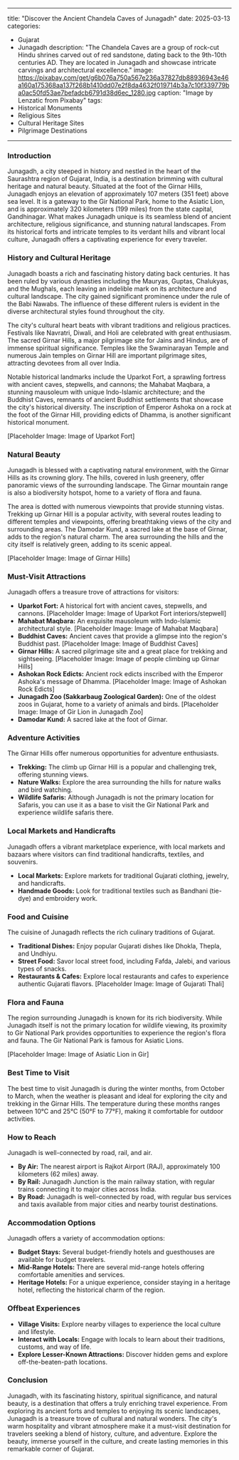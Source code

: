 
---
title: "Discover the Ancient Chandela Caves of Junagadh"
date: 2025-03-13
categories:
  - Gujarat
  - Junagadh
description: "The Chandela Caves are a group of rock-cut Hindu shrines carved out of red sandstone, dating back to the 9th-10th centuries AD. They are located in Junagadh and showcase intricate carvings and architectural excellence."
image: https://pixabay.com/get/g6b076a750a567e236a37827db88936943e46a160a175368aa137f268b1410dd07e2f8da4632f019714b3a7c10f339779ba0ac50fd53ae7befadcb6791d38d6ec_1280.jpg
caption: "Image by Lenzatic from Pixabay"
tags: 
  - Historical Monuments
  - Religious Sites
  - Cultural Heritage Sites
  - Pilgrimage Destinations
---


### **Introduction**

Junagadh, a city steeped in history and nestled in the heart of the Saurashtra region of Gujarat, India, is a destination brimming with cultural heritage and natural beauty. Situated at the foot of the Girnar Hills, Junagadh enjoys an elevation of approximately 107 meters (351 feet) above sea level. It is a gateway to the Gir National Park, home to the Asiatic Lion, and is approximately 320 kilometers (199 miles) from the state capital, Gandhinagar. What makes Junagadh unique is its seamless blend of ancient architecture, religious significance, and stunning natural landscapes. From its historical forts and intricate temples to its verdant hills and vibrant local culture, Junagadh offers a captivating experience for every traveler.

### **History and Cultural Heritage**

Junagadh boasts a rich and fascinating history dating back centuries. It has been ruled by various dynasties including the Mauryas, Guptas, Chalukyas, and the Mughals, each leaving an indelible mark on its architecture and cultural landscape. The city gained significant prominence under the rule of the Babi Nawabs. The influence of these different rulers is evident in the diverse architectural styles found throughout the city.

The city's cultural heart beats with vibrant traditions and religious practices. Festivals like Navratri, Diwali, and Holi are celebrated with great enthusiasm. The sacred Girnar Hills, a major pilgrimage site for Jains and Hindus, are of immense spiritual significance. Temples like the Swaminarayan Temple and numerous Jain temples on Girnar Hill are important pilgrimage sites, attracting devotees from all over India.

Notable historical landmarks include the Uparkot Fort, a sprawling fortress with ancient caves, stepwells, and cannons; the Mahabat Maqbara, a stunning mausoleum with unique Indo-Islamic architecture; and the Buddhist Caves, remnants of ancient Buddhist settlements that showcase the city's historical diversity. The inscription of Emperor Ashoka on a rock at the foot of the Girnar Hill, providing edicts of Dhamma, is another significant historical monument.

[Placeholder Image: Image of Uparkot Fort]

### **Natural Beauty**

Junagadh is blessed with a captivating natural environment, with the Girnar Hills as its crowning glory. The hills, covered in lush greenery, offer panoramic views of the surrounding landscape. The Girnar mountain range is also a biodiversity hotspot, home to a variety of flora and fauna.

The area is dotted with numerous viewpoints that provide stunning vistas. Trekking up Girnar Hill is a popular activity, with several routes leading to different temples and viewpoints, offering breathtaking views of the city and surrounding areas. The Damodar Kund, a sacred lake at the base of Girnar, adds to the region's natural charm. The area surrounding the hills and the city itself is relatively green, adding to its scenic appeal.

[Placeholder Image: Image of Girnar Hills]

### **Must-Visit Attractions**

Junagadh offers a treasure trove of attractions for visitors:

*   **Uparkot Fort:** A historical fort with ancient caves, stepwells, and cannons.
    [Placeholder Image: Image of Uparkot Fort interiors/stepwell]
*   **Mahabat Maqbara:** An exquisite mausoleum with Indo-Islamic architectural style.
    [Placeholder Image: Image of Mahabat Maqbara]
*   **Buddhist Caves:** Ancient caves that provide a glimpse into the region's Buddhist past.
    [Placeholder Image: Image of Buddhist Caves]
*   **Girnar Hills:** A sacred pilgrimage site and a great place for trekking and sightseeing.
    [Placeholder Image: Image of people climbing up Girnar Hills]
*   **Ashokan Rock Edicts:** Ancient rock edicts inscribed with the Emperor Ashoka's message of Dhamma.
    [Placeholder Image: Image of Ashokan Rock Edicts]
*   **Junagadh Zoo (Sakkarbaug Zoological Garden):** One of the oldest zoos in Gujarat, home to a variety of animals and birds.
    [Placeholder Image: Image of Gir Lion in Junagadh Zoo]
*   **Damodar Kund:** A sacred lake at the foot of Girnar.

### **Adventure Activities**

The Girnar Hills offer numerous opportunities for adventure enthusiasts.

*   **Trekking:** The climb up Girnar Hill is a popular and challenging trek, offering stunning views.
*   **Nature Walks:** Explore the area surrounding the hills for nature walks and bird watching.
*   **Wildlife Safaris:** Although Junagadh is not the primary location for Safaris, you can use it as a base to visit the Gir National Park and experience wildlife safaris there.

### **Local Markets and Handicrafts**

Junagadh offers a vibrant marketplace experience, with local markets and bazaars where visitors can find traditional handicrafts, textiles, and souvenirs.

*   **Local Markets:** Explore markets for traditional Gujarati clothing, jewelry, and handicrafts.
*   **Handmade Goods:** Look for traditional textiles such as Bandhani (tie-dye) and embroidery work.

### **Food and Cuisine**

The cuisine of Junagadh reflects the rich culinary traditions of Gujarat.

*   **Traditional Dishes:** Enjoy popular Gujarati dishes like Dhokla, Thepla, and Undhiyu.
*   **Street Food:** Savor local street food, including Fafda, Jalebi, and various types of snacks.
*   **Restaurants & Cafes:** Explore local restaurants and cafes to experience authentic Gujarati flavors.
    [Placeholder Image: Image of Gujarati Thali]

### **Flora and Fauna**

The region surrounding Junagadh is known for its rich biodiversity. While Junagadh itself is not the primary location for wildlife viewing, its proximity to Gir National Park provides opportunities to experience the region's flora and fauna. The Gir National Park is famous for Asiatic Lions.

[Placeholder Image: Image of Asiatic Lion in Gir]

### **Best Time to Visit**

The best time to visit Junagadh is during the winter months, from October to March, when the weather is pleasant and ideal for exploring the city and trekking in the Girnar Hills. The temperature during these months ranges between 10°C and 25°C (50°F to 77°F), making it comfortable for outdoor activities.

### **How to Reach**

Junagadh is well-connected by road, rail, and air.

*   **By Air:** The nearest airport is Rajkot Airport (RAJ), approximately 100 kilometers (62 miles) away.
*   **By Rail:** Junagadh Junction is the main railway station, with regular trains connecting it to major cities across India.
*   **By Road:** Junagadh is well-connected by road, with regular bus services and taxis available from major cities and nearby tourist destinations.

### **Accommodation Options**

Junagadh offers a variety of accommodation options:

*   **Budget Stays:** Several budget-friendly hotels and guesthouses are available for budget travelers.
*   **Mid-Range Hotels:** There are several mid-range hotels offering comfortable amenities and services.
*   **Heritage Hotels:** For a unique experience, consider staying in a heritage hotel, reflecting the historical charm of the region.

### **Offbeat Experiences**

*   **Village Visits:** Explore nearby villages to experience the local culture and lifestyle.
*   **Interact with Locals:** Engage with locals to learn about their traditions, customs, and way of life.
*   **Explore Lesser-Known Attractions:** Discover hidden gems and explore off-the-beaten-path locations.

### **Conclusion**

Junagadh, with its fascinating history, spiritual significance, and natural beauty, is a destination that offers a truly enriching travel experience. From exploring its ancient forts and temples to enjoying its scenic landscapes, Junagadh is a treasure trove of cultural and natural wonders. The city's warm hospitality and vibrant atmosphere make it a must-visit destination for travelers seeking a blend of history, culture, and adventure. Explore the beauty, immerse yourself in the culture, and create lasting memories in this remarkable corner of Gujarat.


